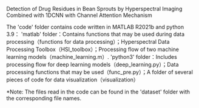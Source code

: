 Detection of Drug Residues in Bean Sprouts by Hyperspectral Imaging Combined with 1DCNN with Channel Attention Mechanism

The 'code' folder contains code written in MATLAB R2021b and python 3.9：
	'matlab' folder：Contains functions that may be used during data processing（functions for data processing）；Hyperspectral Data Processing Toolbox（HSI_toolbox）；Processing flow of two machine learning models（machine_learning.m）.
	'python3' folder：Includes processing flow for deep learning models（deep_learning.py）；Data processing functions that may be used（func_pre.py）；A folder of several pieces of code for data visualization（visualization）

*Note: The files read in the code can be found in the 'dataset' folder with the corresponding file names.
